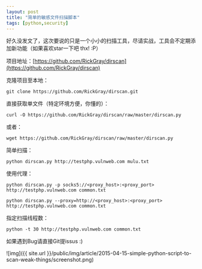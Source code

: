 ```yaml
---
layout: post
title: "简单的敏感文件扫描脚本"
tags: [python,security]
---
```


好久没发文了，这次要说的只是一个小小的扫描工具，尽请实战，工具会不定期添加新功能（如果喜欢star一下吧 thx! :P）

项目地址：[https://github.com/RickGray/dirscan](https://github.com/RickGray/dirscan)

克隆项目至本地：

    git clone https://github.com/RickGray/dirscan.git

直接获取单文件（特定环境方便，你懂的）：

    curl -O https://github.com/RickGray/dirscan/raw/master/dirscan.py

或者：

    wget https://github.com/RickGray/dirscan/raw/master/dirscan.py

简单扫描：

    python dirscan.py http://testphp.vulnweb.com mulu.txt

使用代理：

    python dirscan.py -p socks5://<proxy_host>:<proxy_port> http://testphp.vulnweb.com common.txt

    python dirscan.py --proxy=http://<proxy_host>:<proxy_port> http://testphp.vulnweb.com common.txt

指定扫描线程数：

    python -t 30 http://testphp.vulnweb.com common.txt

如果遇到Bug请直接Git提issus :)

![img]({{ site.url }}/public/img/article/2015-04-15-simple-python-script-to-scan-weak-things/screenshot.png)
